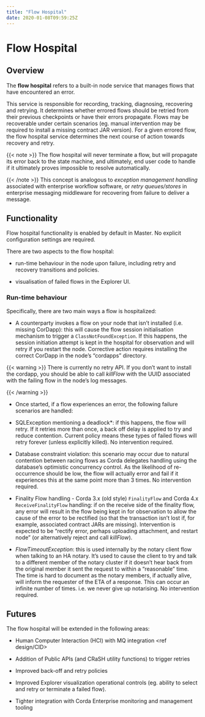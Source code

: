 ```yaml
---
title: "Flow Hospital"
date: 2020-01-08T09:59:25Z
---
```



# Flow Hospital

## Overview
The **flow hospital** refers to a built-in node service that manages flows that have encountered an error.

This service is responsible for recording, tracking, diagnosing, recovering and retrying. It determines whether errored flows should be retried
                from their previous checkpoints or have their errors propagate. Flows may be recoverable under certain scenarios (eg. manual intervention
                may be required to install a missing contract JAR version). For a given errored flow, the flow hospital service determines the next course of
                action towards recovery and retry.


{{< note >}}
The flow hospital will never terminate a flow, but will propagate its error back to the state machine, and ultimately, end user code to handle
                    if it ultimately proves impossible to resolve automatically.

{{< /note >}}
This concept is analogous to *exception management handling* associated with enterprise workflow software, or
                *retry queues/stores* in enterprise messaging middleware for recovering from failure to deliver a message.


## Functionality
Flow hospital functionality is enabled by default in Master. No explicit configuration settings are required.

There are two aspects to the flow hospital:


* run-time behaviour in the node upon failure, including retry and recovery transitions and policies.


* visualisation of failed flows in the Explorer UI.



### Run-time behaviour
Specifically, there are two main ways a flow is hospitalized:


* A counterparty invokes a flow on your node that isn’t installed (i.e. missing CorDapp):
                            this will cause the flow session initialisation mechanism to trigger a `ClassNotFoundException`.
                            If this happens, the session initiation attempt is kept in the hospital for observation and will retry if you restart the node.
                            Corrective action requires installing the correct CorDapp in the node’s “cordapps” directory.


{{< warning >}}
There is currently no retry API. If you don’t want to install the cordapp, you should be able to call *killFlow* with the UUID
                                associated with the failing flow in the node’s log messages.

{{< /warning >}}


* Once started, if a flow experiences an error, the following failure scenarios are handled:


* SQLException mentioning a deadlock*:
                                    if this happens, the flow will retry. If it retries more than once, a back off delay is applied to try and reduce contention.
                                    Current policy means these types of failed flows will retry forever (unless explicitly killed).  No intervention required.


* Database constraint violation:
                                    this scenario may occur due to natural contention between racing flows as Corda delegates handling using the database’s optimistic concurrency control.
                                    As the likelihood of re-occurrence should be low, the flow will actually error and fail if it experiences this at the same point more than 3 times. No intervention required.


* Finality Flow handling - Corda 3.x (old style) `FinalityFlow` and Corda 4.x `ReceiveFinalityFlow` handling:
                                    if on the receive side of the finality flow, any error will result in the flow being kept in for observation to allow the cause of the
                                    error to be rectified (so that the transaction isn’t lost if, for example, associated contract JARs are missing).
                                    Intervention is expected to be “rectify error, perhaps uploading attachment, and restart node” (or alternatively reject and call *killFlow*).


* *FlowTimeoutException*:
                                    this is used internally by the notary client flow when talking to an HA notary.  It’s used to cause the client to try and talk to a different
                                    member of the notary cluster if it doesn’t hear back from the original member it sent the request to within a “reasonable” time.
                                    The time is hard to document as the notary members, if actually alive, will inform the requester of the ETA of a response.
                                    This can occur an infinite number of times.  i.e. we never give up notarising.  No intervention required.




## Futures
The flow hospital will be extended in the following areas:


* Human Computer Interaction (HCI) with MQ integration <ref design/CID>


* Addition of Public APIs (and CRaSH utility functions) to trigger retries


* Improved back-off and retry policies


* Improved Explorer visualization operational controls (eg. ability to select and retry or terminate a failed flow).


* Tighter integration with Corda Enterprise monitoring and management tooling



